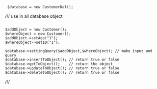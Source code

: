 
<code> $database = new CustomerDal(); </code>

///
use in all database object 
<pre><code>
$addObject = new Customer();
$whereObject = new Customer();
$addObject->setAge("1");
$whereObject->setID("1");

$database->settingQuery($addObject,$whereObject); // make input and query
$database->insertToObject(); // return true or false
$database->getToObject();    // return the object
$database->updateToObject(); // return true or false
$database->deleteToObject(); // return true or false
</pre></code>
///